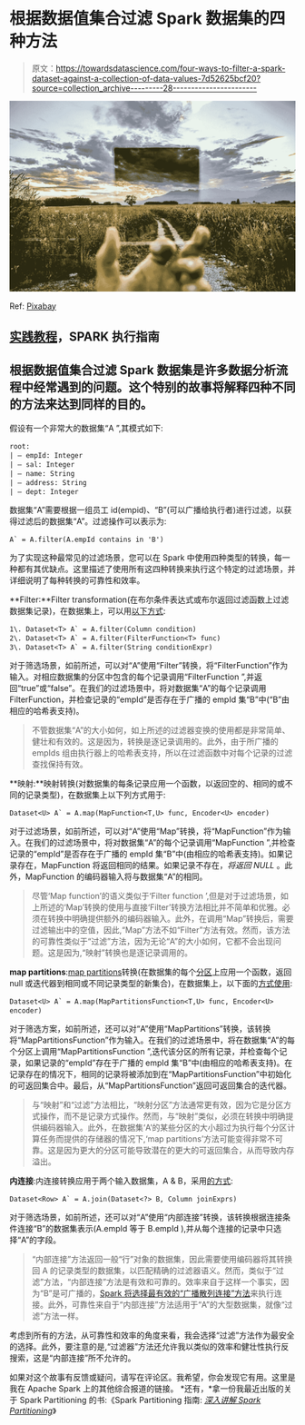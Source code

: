 # 根据数据值集合过滤 Spark 数据集的四种方法

> 原文：<https://towardsdatascience.com/four-ways-to-filter-a-spark-dataset-against-a-collection-of-data-values-7d52625bcf20?source=collection_archive---------28----------------------->

![](img/3292e473603453024b403bf1680d4eb6.png)

Ref: [Pixabay](https://pixabay.com/photos/filter-photo-effect-glass-407151/)

## [实践教程](https://towardsdatascience.com/tagged/hands-on-tutorials)，SPARK 执行指南

## 根据数据值集合过滤 Spark 数据集是许多数据分析流程中经常遇到的问题。这个特别的故事将解释四种不同的方法来达到同样的目的。

假设有一个非常大的数据集“A ”,其模式如下:

```
root:
| — empId: Integer
| — sal: Integer
| — name: String
| — address: String
| — dept: Integer
```

数据集“A”需要根据一组员工 id(empid)、“B”(可以广播给执行者)进行过滤，以获得过滤后的数据集“A”。过滤操作可以表示为:

```
A` = A.filter(A.empId contains in 'B')
```

为了实现这种最常见的过滤场景，您可以在 Spark 中使用四种类型的转换，每一种都有其优缺点。这里描述了使用所有这四种转换来执行这个特定的过滤场景，并详细说明了每种转换的可靠性和效率。

**Filter:**Filter transformation(在布尔条件表达式或布尔返回过滤函数上过滤数据集记录)，在数据集上，可以用[以下方式](https://spark.apache.org/docs/latest/api/java/index.html?org/apache/spark/sql/Dataset.html):

```
1\. Dataset<T> A` = A.filter(Column condition)
2\. Dataset<T> A` = A.filter(FilterFunction<T> func)
3\. Dataset<T> A` = A.filter(String conditionExpr)
```

对于筛选场景，如前所述，可以对“A”使用“Filter”转换，将“FilterFunction”作为输入。对相应数据集的分区中包含的每个记录调用“FilterFunction ”,并返回“true”或“false”。在我们的过滤场景中，将对数据集“A”的每个记录调用 FilterFunction，并检查记录的“empId”是否存在于广播的 empId 集“B”中(“B”由相应的哈希表支持)。

> 不管数据集“A”的大小如何，如上所述的过滤器变换的使用都是非常简单、健壮和有效的。这是因为，转换是逐记录调用的。此外，由于所广播的 empIds 组由执行器上的哈希表支持，所以在过滤函数中对每个记录的过滤查找保持有效。

**映射:**映射转换(对数据集的每条记录应用一个函数，以返回空的、相同的或不同的记录类型)，在数据集上以下列方式用于:

```
Dataset<U> A` = A.map(MapFunction<T,U> func, Encoder<U> encoder)
```

对于过滤场景，如前所述，可以对“A”使用“Map”转换，将“MapFunction”作为输入。在我们的过滤场景中，将对数据集“A”的每个记录调用“MapFunction ”,并检查记录的“empId”是否存在于广播的 empId 集“B”中(由相应的哈希表支持)。如果记录存在，MapFunction 将返回相同的结果。如果记录不存在，*将返回 NULL* 。此外，MapFunction 的编码器输入将与数据集“A”的相同。

> 尽管‘Map function’的语义类似于‘Filter function ’,但是对于过滤场景，如上所述的‘Map’转换的使用与直接‘Filter’转换方法相比并不简单和优雅。必须在转换中明确提供额外的编码器输入。此外，在调用“Map”转换后，需要过滤输出中的空值，因此,“Map”方法不如“Filter”方法有效。然而，该方法的可靠性类似于“过滤”方法，因为无论“A”的大小如何，它都不会出现问题。这是因为,“映射”转换也是逐记录调用的。

**map partitions**:[map partitions](https://ajaygupta-spark.medium.com/apache-spark-mappartitions-a-powerful-narrow-data-transformation-d635964526d6)转换(在数据集的每个[分区](https://www.amazon.com/dp/B08KJCT3XN/)上应用一个函数，返回 null 或迭代器到相同或不同记录类型的新集合)，在数据集上，以下面的[方式使用](https://spark.apache.org/docs/latest/api/java/index.html?org/apache/spark/sql/Dataset.html):

```
Dataset<U> A` = A.map(MapPartitionsFunction<T,U> func, Encoder<U> encoder)
```

对于筛选方案，如前所述，还可以对“A”使用“MapPartitions”转换，该转换将“MapPartitionsFunction”作为输入。在我们的过滤场景中，将在数据集“A”的每个分区上调用“MapPartitionsFunction ”,迭代该分区的所有记录，并检查每个记录，如果记录的“empId”存在于广播的 empId 集“B”中(由相应的哈希表支持)。在记录存在的情况下，相同的记录将被添加到在“MapPartitionsFunction”中初始化的可返回集合中。最后，从“MapPartitionsFunction”返回可返回集合的迭代器。

> 与“映射”和“过滤”方法相比，“映射分区”方法通常更有效，因为它是分区方式操作，而不是记录方式操作。然而，与“映射”类似，必须在转换中明确提供编码器输入。此外，在数据集‘A’的某些分区的大小超过为执行每个分区计算任务而提供的存储器的情况下,‘map partitions’方法可能变得非常不可靠。这是因为更大的分区可能导致潜在的更大的可返回集合，从而导致内存溢出。

**内连接**:内连接转换应用于两个输入数据集，A & B，采用[的方式](https://spark.apache.org/docs/latest/api/java/index.html?org/apache/spark/sql/Dataset.html):

```
Dataset<Row> A` = A.join(Dataset<?> B, Column joinExprs)
```

对于筛选场景，如前所述，还可以对“A”使用“内部连接”转换，该转换根据连接条件连接“B”的数据集表示(A.empId 等于 B.empId ),并从每个连接的记录中只选择“A”的字段。

> “内部连接”方法返回一般“行”对象的数据集，因此需要使用编码器将其转换回 A 的记录类型的数据集，以匹配精确的过滤器语义。然而，类似于“过滤”方法，“内部连接”方法是有效和可靠的。效率来自于这样一个事实，因为“B”是可广播的，[Spark 将选择最有效的“广播散列连接”方法](/demystifying-joins-in-apache-spark-38589701a88e)来执行连接。此外，可靠性来自于“内部连接”方法适用于“A”的大型数据集，就像“过滤”方法一样。

考虑到所有的方法，从可靠性和效率的角度来看，我会选择“过滤”方法作为最安全的选择。此外，要注意的是,“过滤器”方法还允许我以类似的效率和健壮性执行反搜索，这是“内部连接”所不允许的。

如果对这个故事有反馈或疑问，请写在评论区。我希望，你会发现它有用。这里是我在 Apache Spark 上的其他综合报道的链接。 *还有，*拿一份我最近出版的关于 Spark Partitioning 的书:《Spark Partitioning 指南: [*深入讲解 Spark Partitioning*](https://www.amazon.com/dp/B08KJCT3XN/)》